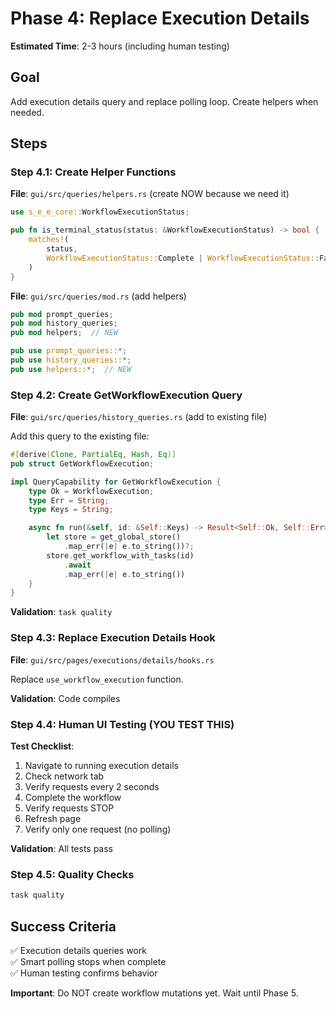 # Phase 4: Replace Execution Details

**Estimated Time**: 2-3 hours (including human testing)

## Goal

Add execution details query and replace polling loop. Create helpers when needed.

## Steps

### Step 4.1: Create Helper Functions

**File**: `gui/src/queries/helpers.rs` (create NOW because we need it)

```rust
use s_e_e_core::WorkflowExecutionStatus;

pub fn is_terminal_status(status: &WorkflowExecutionStatus) -> bool {
    matches!(
        status,
        WorkflowExecutionStatus::Complete | WorkflowExecutionStatus::Failed
    )
}
```

**File**: `gui/src/queries/mod.rs` (add helpers)

```rust
pub mod prompt_queries;
pub mod history_queries;
pub mod helpers;  // NEW

pub use prompt_queries::*;
pub use history_queries::*;
pub use helpers::*;  // NEW
```

### Step 4.2: Create GetWorkflowExecution Query

**File**: `gui/src/queries/history_queries.rs` (add to existing file)

Add this query to the existing file:

```rust
#[derive(Clone, PartialEq, Hash, Eq)]
pub struct GetWorkflowExecution;

impl QueryCapability for GetWorkflowExecution {
    type Ok = WorkflowExecution;
    type Err = String;
    type Keys = String;

    async fn run(&self, id: &Self::Keys) -> Result<Self::Ok, Self::Err> {
        let store = get_global_store()
            .map_err(|e| e.to_string())?;
        store.get_workflow_with_tasks(id)
            .await
            .map_err(|e| e.to_string())
    }
}
```

**Validation**: `task quality`

### Step 4.3: Replace Execution Details Hook

**File**: `gui/src/pages/executions/details/hooks.rs`

Replace `use_workflow_execution` function.

**Validation**: Code compiles

### Step 4.4: Human UI Testing (YOU TEST THIS)

**Test Checklist**:
1. Navigate to running execution details
2. Check network tab
3. Verify requests every 2 seconds
4. Complete the workflow
5. Verify requests STOP
6. Refresh page
7. Verify only one request (no polling)

**Validation**: All tests pass

### Step 4.5: Quality Checks

```bash
task quality
```

## Success Criteria

✅ Execution details queries work  
✅ Smart polling stops when complete  
✅ Human testing confirms behavior  

**Important**: Do NOT create workflow mutations yet. Wait until Phase 5.

